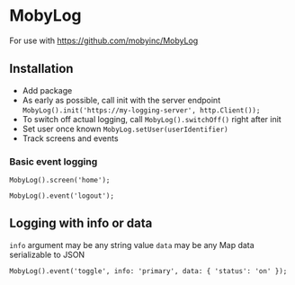 # MobyLog

For use with https://github.com/mobyinc/MobyLog

## Installation

* Add package
* As early as possible, call init with the server endpoint `MobyLog().init('https://my-logging-server', http.Client());`
* To switch off actual logging, call `MobyLog().switchOff()` right after init
* Set user once known `MobyLog.setUser(userIdentifier)`
* Track screens and events

### Basic event logging

`MobyLog().screen('home');`

`MobyLog().event('logout');`

## Logging with info or data

`info` argument may be any string value
`data` may be any Map data serializable to JSON

`MobyLog().event('toggle', info: 'primary', data: { 'status': 'on' });`

